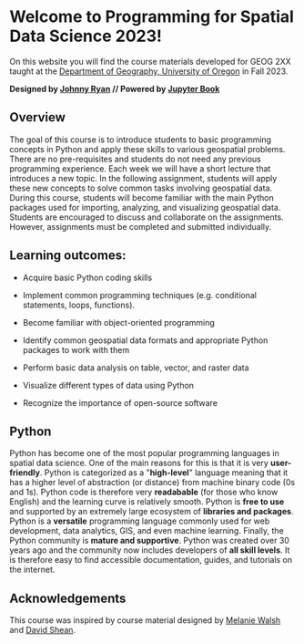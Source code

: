 # Welcome to Programming for Spatial Data Science 2023!

On this website you will find the course materials developed for GEOG 2XX taught at the [Department of Geography, University of Oregon](https://geography.uoregon.edu/) in Fall 2023. 

**Designed by [Johnny Ryan](https://www.johnny-ryan.com/) // Powered by [Jupyter Book](https://jupyterbook.org/)**

## Overview

The goal of this course is to introduce students to basic programming concepts in Python and apply these skills to various geospatial problems. There are no pre-requisites and students do not need any previous programming experience. Each week we will have a short lecture that introduces a new topic. In the following assignment, students will apply these new concepts to solve common tasks involving geospatial data. During this course, students will become familiar with the main Python packages used for importing, analyzing, and visualizing geospatial data. Students are encouraged to discuss and collaborate on the assignments. However, assignments must be completed and submitted individually. 

## Learning outcomes:

* Acquire basic Python coding skills

* Implement common programming techniques (e.g. conditional statements, loops, functions).

* Become familiar with object-oriented programming

* Identify common geospatial data formats and appropriate Python packages to work with them

* Perform basic data analysis on table, vector, and raster data

* Visualize different types of data using Python

* Recognize the importance of open-source software

## Python 

Python has become one of the most popular programming languages in spatial data science. One of the main reasons for this is that it is very **user-friendly**. Python is categorized as a "**high-level**" language meaning that it has a higher level of abstraction (or distance) from machine binary code (0s and 1s). Python code is therefore very **readabable** (for those who know English) and the learning curve is relatively smooth. Python is **free to use** and supported by an extremely large ecosystem of **libraries and packages**. Python is a **versatile** programming language commonly used for web development, data analytics, GIS, and even machine learning. Finally, the Python community is **mature and supportive**. Python was created over 30 years ago and the community now includes developers of **all skill levels**. It is therefore easy to find accessible documentation, guides, and tutorials on the internet.

## Acknowledgements

This course was inspired by course material designed by [Melanie Walsh](https://melaniewalsh.github.io/Intro-Cultural-Analytics/welcome.html) and [David Shean](https://github.com/UW-GDA/gda_course_2021).





